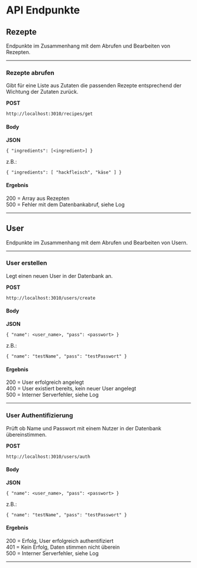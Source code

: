 # API Endpunkte

## Rezepte

Endpunkte im Zusammenhang mit dem Abrufen und Bearbeiten von Rezepten.

---

### Rezepte abrufen

Gibt für eine Liste aus Zutaten die passenden Rezepte entsprechend der Wichtung der Zutaten zurück.

**POST**

``
http://localhost:3010/recipes/get
``

#### Body

**JSON**

``
{
"ingredients": [<ingredient>]
}
``

z.B.:

``
{
"ingredients": [
"hackfleisch",
"käse"
]
}
``

#### Ergebnis

200 = Array aus Rezepten<br>
500 = Fehler mit dem Datenbankabruf, siehe Log

---

## User

Endpunkte im Zusammenhang mit dem Abrufen und Bearbeiten von Usern.

---

### User erstellen

Legt einen neuen User in der Datenbank an.

**POST**

``
http://localhost:3010/users/create
``

#### Body

**JSON**

``
{
"name": <user_name>,
"pass": <passwort>
}
``

z.B.:

``
{
"name": "testName",
"pass": "testPasswort"
}
``

#### Ergebnis

200 = User erfolgreich angelegt<br>
400 = User existiert bereits, kein neuer User angelegt<br>
500 = Interner Serverfehler, siehe Log

---

### User Authentifizierung

Prüft ob Name und Passwort mit einem Nutzer in der Datenbank übereinstimmen.

**POST**

``
http://localhost:3010/users/auth
``

#### Body

**JSON**

``
{
"name": <user_name>,
"pass": <passwort>
}
``

z.B.:

``
{
"name": "testName",
"pass": "testPasswort"
}
``

#### Ergebnis

200 = Erfolg, User erfolgreich authentifiziert<br>
401 = Kein Erfolg, Daten stimmen nicht überein<br>
500 = Interner Serverfehler, siehe Log

---

